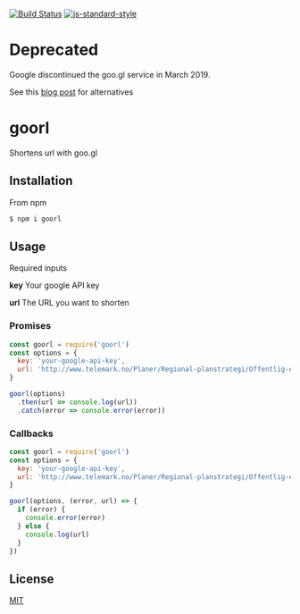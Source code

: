 [![Build Status](https://travis-ci.org/telemark/goorl.svg?branch=master)](https://travis-ci.org/telemark/goorl)
[![js-standard-style](https://img.shields.io/badge/code%20style-standard-brightgreen.svg?style=flat)](https://github.com/feross/standard)

# Deprecated

Google discontinued the goo.gl service in March 2019.

See this [blog post](https://developers.googleblog.com/2018/03/transitioning-google-url-shortener.html) for alternatives

# goorl

Shortens url with goo.gl

## Installation

From npm

```sh
$ npm i goorl
```

## Usage

Required inputs

**key** Your google API key

**url** The URL you want to shorten

### Promises

```javascript
const goorl = require('goorl')
const options = {
  key: 'your-google-api-key',
  url: 'http://www.telemark.no/Planer/Regional-planstrategi/Offentlig-ettersyn-ny-regional-planstrategi'
}

goorl(options)
  .then(url => console.log(url))
  .catch(error => console.error(error))
```

### Callbacks

```javascript
const goorl = require('goorl')
const options = {
  key: 'your-google-api-key',
  url: 'http://www.telemark.no/Planer/Regional-planstrategi/Offentlig-ettersyn-ny-regional-planstrategi'
}

goorl(options, (error, url) => {
  if (error) {
    console.error(error)
  } else {
    console.log(url)
  }
})
```

## License

[MIT](LICENSE)
